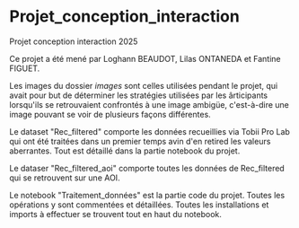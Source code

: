 # Projet_conception_interaction
Projet conception interaction 2025 

Ce projet a été mené par Loghann BEAUDOT, Lilas ONTANEDA et Fantine FIGUET.

Les images du dossier *images* sont celles utilisées pendant le projet, qui avait pour but de déterminer les stratégies utilisées par les ârticipants lorsqu'ils se retrouvaient confrontés à une image ambigüe, c'est-à-dire une image pouvant se voir de plusieurs façons différentes.

Le dataset "Rec_filtered" comporte les données recueillies via Tobii Pro Lab qui ont été traitées dans un premier temps avin d'en retired les valeurs aberrantes. Tout est détaillé dans la partie notebook du projet.

Le dataser "Rec_filtered_aoi" comporte toutes les données de Rec_filtered qui se retrouvent sur une AOI.

Le notebook "Traitement_données" est la partie code du projet. Toutes les opérations y sont commentées et détaillées. Toutes les installations et imports à effectuer se trouvent tout en haut du notebook.